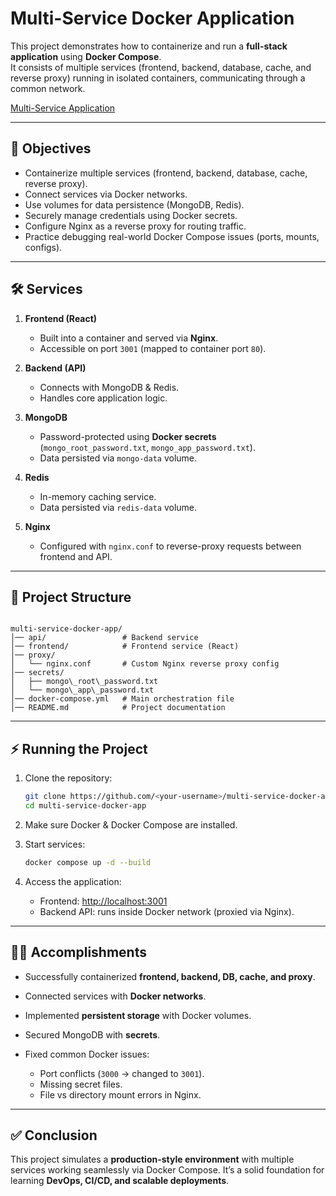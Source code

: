 
# Multi-Service Docker Application

This project demonstrates how to containerize and run a **full-stack application** using **Docker Compose**.  
It consists of multiple services (frontend, backend, database, cache, and reverse proxy) running in isolated containers, communicating through a common network.

[Multi-Service Application](https://roadmap.sh/projects/multiservice-docker)

---

## 🚀 Objectives
- Containerize multiple services (frontend, backend, database, cache, reverse proxy).
- Connect services via Docker networks.
- Use volumes for data persistence (MongoDB, Redis).
- Securely manage credentials using Docker secrets.
- Configure Nginx as a reverse proxy for routing traffic.
- Practice debugging real-world Docker Compose issues (ports, mounts, configs).

---

## 🛠️ Services
1. **Frontend (React)**  
   - Built into a container and served via **Nginx**.  
   - Accessible on port `3001` (mapped to container port `80`).  

2. **Backend (API)**  
   - Connects with MongoDB & Redis.  
   - Handles core application logic.  

3. **MongoDB**  
   - Password-protected using **Docker secrets** (`mongo_root_password.txt`, `mongo_app_password.txt`).  
   - Data persisted via `mongo-data` volume.  

4. **Redis**  
   - In-memory caching service.  
   - Data persisted via `redis-data` volume.  

5. **Nginx**  
   - Configured with `nginx.conf` to reverse-proxy requests between frontend and API.  

---

## 📂 Project Structure
```

multi-service-docker-app/
│── api/                 # Backend service
│── frontend/            # Frontend service (React)
│── proxy/
│   └── nginx.conf       # Custom Nginx reverse proxy config
│── secrets/
│   ├── mongo\_root\_password.txt
│   └── mongo\_app\_password.txt
│── docker-compose.yml   # Main orchestration file
│── README.md            # Project documentation

````

---

## ⚡ Running the Project
1. Clone the repository:
   ```bash
   git clone https://github.com/<your-username>/multi-service-docker-app.git
   cd multi-service-docker-app


2. Make sure Docker & Docker Compose are installed.

3. Start services:

   ```bash
   docker compose up -d --build
   ```

4. Access the application:

   * Frontend: [http://localhost:3001](http://localhost:3001)
   * Backend API: runs inside Docker network (proxied via Nginx).

---


## 🧑‍💻 Accomplishments

* Successfully containerized **frontend, backend, DB, cache, and proxy**.
* Connected services with **Docker networks**.
* Implemented **persistent storage** with Docker volumes.
* Secured MongoDB with **secrets**.
* Fixed common Docker issues:

  * Port conflicts (`3000` → changed to `3001`).
  * Missing secret files.
  * File vs directory mount errors in Nginx.

---

## ✅ Conclusion

This project simulates a **production-style environment** with multiple services working seamlessly via Docker Compose.
It’s a solid foundation for learning **DevOps, CI/CD, and scalable deployments**.




